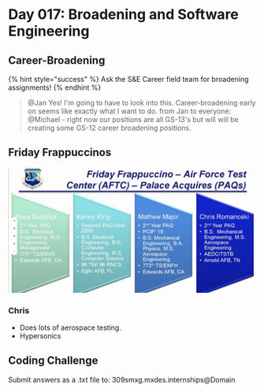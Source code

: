 # Day 017: Broadening and Software Engineering

## Career-Broadening

{% hint style="success" %}
Ask the S&E Career field team for broadening assignments!
{% endhint %}

> @Jan Yes! I'm going to have to look into this. Career-broadening early on seems like exactly what I want to do. from Jan to everyone: @Michael - right now our positions are all GS-13's but will will be creating some GS-12 career broadening positions.

## Friday Frappuccinos

![](../.gitbook/assets/screenshot_2020-07-02-14.17.30_xnbhta.jpg)

### Chris

* Does lots of aerospace testing.
* Hypersonics

## Coding Challenge

Submit answers as a .txt file to: 309smxg.mxdes.internships@Domain

